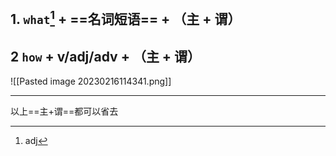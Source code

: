 ## 1. `what`[^1] + ==名词短语== + （主 + 谓）
## 2 `how` + v/adj/adv + （主 + 谓）
![[Pasted image 20230216114341.png]]
***
以上==主+谓==都可以省去




[^1]: adj